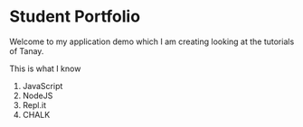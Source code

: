 # Student Portfolio

Welcome to my application demo which I am creating looking at the tutorials of Tanay.

This is what I know

1. JavaScript
1. NodeJS
1. Repl.it
3. CHALK